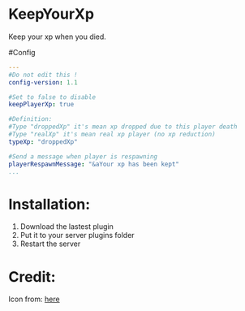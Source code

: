 # KeepYourXp
Keep your xp when you died.

#Config
```yml
---
#Do not edit this !
config-version: 1.1

#Set to false to disable
keepPlayerXp: true

#Definition:
#Type "droppedXp" it's mean xp dropped due to this player death
#Type "realXp" it's mean real xp player (no xp reduction)
typeXp: "droppedXp"

#Send a message when player is respawning
playerRespawnMessage: "&aYour xp has been kept"
...
```

# Installation:
1. Download the lastest plugin
2. Put it to your server plugins folder
3. Restart the server

# Credit:
Icon from: [here](https://www.google.com/url?sa=i&url=https%3A%2F%2Fwww.pinterest.com%2Fpin%2F647251777669705407%2F&psig=AOvVaw0Ws51-oFW9em6wM69CcrMz&ust=1614054577827000&source=images&cd=vfe&ved=0CAIQjRxqFwoTCOiZ8YLU_O4CFQAAAAAdAAAAABAJ)
